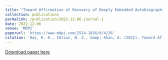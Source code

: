 ```yaml
---
title: "Toward Affirmation of Recovery of Deeply Embedded Autobiographical Memory with Background Music and Identification of an EEG Biomarker in Combination with EDA Signal Using Wearable Sensors"
collection: publications
permalink: /publication/2022-12-06-journal-1
date: 2022-12-06
venue: 'MDPI'
paperurl: 'https://www.mdpi.com/2514-183X/6/4/26'
citation: 'Das, R. K., Imtiaz, N. Z., &amp; Khan, A. (2022). Toward Affirmation of Recovery of Deeply Embedded Autobiographical Memory with Background Music and Identification of an EEG Biomarker in Combination with EDA Signal Using Wearable Sensors. Clinical and Translational Neuroscience, 6(4), 26.'
---
```


<a href='https://www.mdpi.com/2514-183X/6/4/26'>Download paper here</a>

<!-- Recommended citation: Das, R. K., Imtiaz, N. Z., & Khan, A. (2022). Toward Affirmation of Recovery of Deeply Embedded Autobiographical Memory with Background Music and Identification of an EEG Biomarker in Combination with EDA Signal Using Wearable Sensors. Clinical and Translational Neuroscience, 6(4), 26. -->
